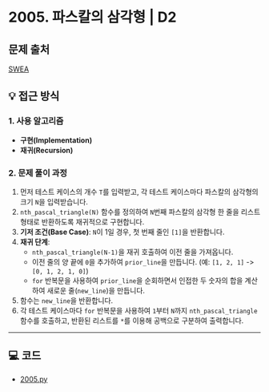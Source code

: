 # 2005. 파스칼의 삼각형 | D2

## 문제 출처
[SWEA](https://swexpertacademy.com/main/code/problem/problemDetail.do?contestProbId=AV5P0-h6Ak4DFAUq&categoryId=AV5P0-h6Ak4DFAUq&categoryType=CODE&problemTitle=2005&orderBy=FIRST_REG_DATETIME&selectCodeLang=ALL&select-1=&pageSize=10&pageIndex=1)

## 💡 접근 방식

### 1. 사용 알고리즘
* **구현(Implementation)**
* **재귀(Recursion)**

### 2. 문제 풀이 과정
1.  먼저 테스트 케이스의 개수 `T`를 입력받고, 각 테스트 케이스마다 파스칼의 삼각형의 크기 `N`을 입력받습니다.
2.  `nth_pascal_triangle(N)` 함수를 정의하여 `N`번째 파스칼의 삼각형 한 줄을 리스트 형태로 반환하도록 재귀적으로 구현합니다.
3.  **기저 조건(Base Case)**: `N`이 1일 경우, 첫 번째 줄인 `[1]`을 반환합니다.
4.  **재귀 단계**:
    * `nth_pascal_triangle(N-1)`을 재귀 호출하여 이전 줄을 가져옵니다.
    * 이전 줄의 양 끝에 `0`을 추가하여 `prior_line`을 만듭니다. (예: `[1, 2, 1]` -> `[0, 1, 2, 1, 0]`)
    * `for` 반복문을 사용하여 `prior_line`을 순회하면서 인접한 두 숫자의 합을 계산하여 새로운 줄(`new_line`)을 만듭니다.
5.  함수는 `new_line`을 반환합니다.
6.  각 테스트 케이스마다 `for` 반복문을 사용하여 `1`부터 `N`까지 `nth_pascal_triangle` 함수를 호출하고, 반환된 리스트를 `*`를 이용해 공백으로 구분하여 출력합니다.


---

## 💻 코드
* [2005.py](2005.py)